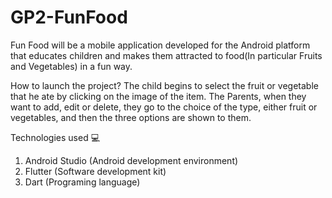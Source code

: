# GP2-FunFood

Fun Food will be a mobile application developed for the Android platform that educates children and makes them attracted to food(In particular Fruits and Vegetables) in a fun way. 

How to launch the project?
The child begins to select the fruit or vegetable that he ate by clicking on the image of the item.
The Parents, when they want to add, edit or delete, they go to the choice of the type, either fruit or vegetables, and then the three options are shown to them.

Technologies used 💻 
1) Android Studio (Android development environment)
2) Flutter (Software development kit)
3) Dart (Programing language) 
